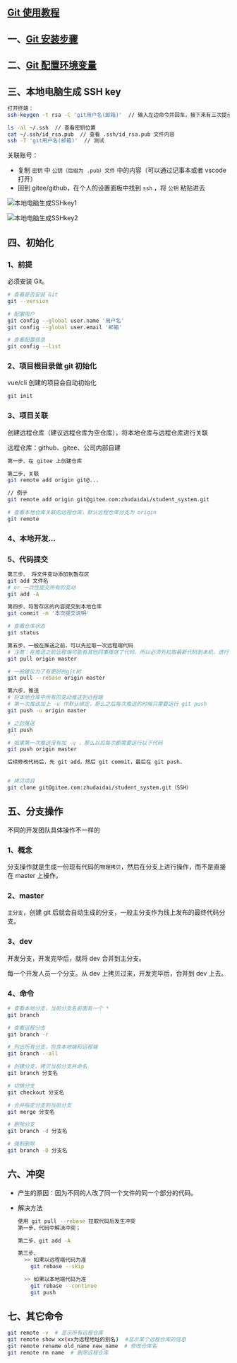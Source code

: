 ## [Git 使用教程](https://learngitbranching.js.org/?locale=zh_CN)

## 一、[Git 安装步骤](https://blog.csdn.net/m0_60935824/article/details/123528300)

## 二、[Git 配置环境变量](https://blog.csdn.net/aaxzsuj/article/details/108973697)

## 三、本地电脑生成 SSH key

```bash
打开终端：
ssh-keygen -t rsa -C 'git用户名(邮箱)'  // 输入左边命令并回车，接下来有三次提示设置，直接回车确认，不要设置密码，然后就会在系统中生成 ssh 密钥对

ls -al ~/.ssh  // 查看密钥位置
cat ~/.ssh/id_rsa.pub  // 查看 .ssh/id_rsa.pub 文件内容
ssh -T 'git用户名(邮箱)'  // 测试
```

关联账号：

- 复制 `密钥` 中 `公钥（后缀为 .pub）文件` 中的内容（可以通过记事本或者 vscode 打开）
- 回到 gitee/github，在个人的设置面板中找到 `ssh` ，将 `公钥` 粘贴进去

![本地电脑生成SSHkey1](/images/本地电脑生成SSHkey1.png)

![本地电脑生成SSHkey2](/images/本地电脑生成SSHkey2.png)

## 四、初始化

### 1、前提

必须安装 Git。

```bash
# 查看是否安装 Git
git --version

# 配置用户
git config --global user.name '用户名'
git config --global user.email '邮箱'

# 查看配置信息
git config --list
```

### 2、项目根目录做 git 初始化

vue/cli 创建的项目会自动初始化

```bash
git init
```

### 3、项目关联

创建远程仓库（建议远程仓库为空仓库），将本地仓库与远程仓库进行关联

远程仓库：github、gitee、公司内部自建

```bash
第一步、在 gitee 上创建仓库

第二步、关联
git remote add origin git@...

// 例子
git remote add origin git@gitee.com:zhudaidai/student_system.git

# 查看本地仓库关联的远程仓库，默认远程仓库分支为 origin
git remote
```

### 4、本地开发...

### 5、代码提交

```bash
第三步、 将文件变动添加到暂存区
git add 文件名
# or 一次性提交所有的变动
git add -A

第四步、将暂存区的内容提交到本地仓库
git commit -m '本次提交说明'

# 查看仓库状态
git status

第五步、一般在推送之前，可以先拉取一次远程端代码
# 注意：在推送之前远程端可能有其他同事推送了代码，所以必须先拉取最新代码到本机，进行合并，解决冲突，然后再推送。
git pull origin master

# 一般建议为了有更好的git树
git pull --rebase origin master

第六步、推送
# 将本地仓库中所有的变动推送到远程端
# 第一次推送加上 -u 作默认绑定，那么之后每次推送的时候只需要运行 git push
git push -u origin master

# 之后推送
git push

# 如果第一次推送没有加 -u ，那么以后每次都需要运行以下代码
git push origin master

后续修改代码后，先 git add，然后 git commit，最后在 git push.


# 拷贝项目
git clone git@gitee.com:zhudaidai/student_system.git（SSH）
```

## 五、分支操作

不同的开发团队具体操作不一样的

### 1、概念

分支操作就是生成一份现有代码的`物理拷贝`，然后在分支上进行操作，而不是直接在 master 上操作。

### 2、master

`主分支`，创建 git 后就会自动生成的分支，一般主分支作为线上发布的最终代码分支。

### 3、dev

开发分支，开发完毕后，就将 dev 合并到主分支。

每一个开发人员一个分支。从 dev 上拷贝过来，开发完毕后，合并到 dev 上去。

### 4、命令

```bash
# 查看本地分支，当前分支名前面有一个 *
git branch

# 查看远程分支
git branch -r

# 列出所有分支，包含本地端和远程端
git branch --all

# 创建分支，拷贝当前分支并命名
git branch 分支名

# 切换分支
git checkout 分支名

# 合并指定分支到当前分支
git merge 分支名

# 删除分支
git branch -d 分支名

# 强制删除
git branch -D 分支名
```

## 六、冲突

- 产生的原因：因为不同的人改了同一个文件的同一个部分的代码。

- 解决方法

  ```bash
  使用 git pull --rebase 拉取代码后发生冲突
  第一步、代码中解决冲突；
  
  第二步、git add -A
  
  第三步、
    >> 如果以远程端代码为准
      git rebase --skip
  
    >> 如果以本地端代码为准
      git rebase --continue
      git push
  ```

## 七、其它命令

```bash
git remote -v  # 显示所有远程仓库
git remote show xx(xx为远程地址的别名)  #显示某个远程仓库的信息
git remote rename old_name new_name  # 修改仓库名
git remote rm name  # 删除远程仓库
```

